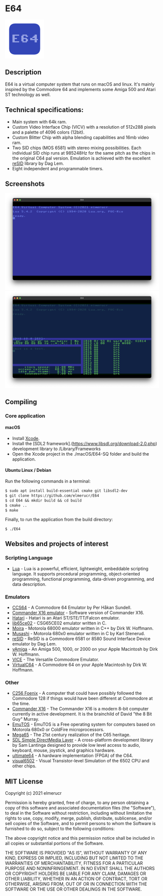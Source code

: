 # E64
![E64](./docs/E64_icon.png)
## Description
E64 is a virtual computer system that runs on macOS and linux. It's mainly inspired by the Commodore 64 and implements some Amiga 500 and Atari ST technology as well.
## Technical specifications:
* Main system with 64k ram.
* Custom Video Interface Chip (VICV) with a resolution of 512x288 pixels and a palette of 4096 colors (12bit).
* Custom Blitter Chip with alpha blending capabilities and 16mb video ram.
* Two SID chips (MOS 6581) with stereo mixing possibilities. Each individual SID chip runs at 985248Hz for the same pitch as the chips in the original C64 pal version. Emulation is achieved with the excellent [reSID](http://www.zimmers.net/anonftp/pub/cbm/crossplatform/emulators/resid/index.html) library by Dag Lem.
* Eight independent and programmable timers.
## Screenshots
![E64](./docs/E64_2021-03-28.png)
![E64](./docs/E64_monitor_2021-03-28.png)
## Compiling
### Core application
#### macOS
* Install [Xcode](https://developer.apple.com/xcode).
* Install the [SDL2 framework].(https://www.libsdl.org/download-2.0.php) development library to /Library/Frameworks
* Open the Xcode project in the ./macOS/E64-SQ folder and build the application.
#### Ubuntu Linux / Debian
Run the following commands in a terminal:
````console
$ sudo apt install build-essential cmake git libsdl2-dev
$ git clone https://github.com/elmerucr/E64
$ cd E64 && mkdir build && cd build
$ cmake ..
$ make
````
Finally, to run the application from the build directory:
````console
$ ./E64
````
## Websites and projects of interest
### Scripting Language
* [Lua](http://www.lua.org) - Lua is a powerful, efficient, lightweight, embeddable scripting language. It supports procedural programming, object-oriented programming, functional programming, data-driven programming, and data description.
### Emulators
* [CCS64](http://www.ccs64.com) - A Commodore 64 Emulator by Per Håkan Sundell.
* [Commander X16 emulator](https://github.com/commanderx16/x16-emulator) - Software version of Commander X16.
* [Hatari](https://hatari.tuxfamily.org) - Hatari is an Atari ST/STE/TT/Falcon emulator.
* [lib65ce02](https://github.com/elmerucr/lib65ce02) - CSG65CE02 emulator written in C.
* [Moira](https://github.com/dirkwhoffmann/Moira) - Motorola 68000 emulator written in C++ by Dirk W. Hoffmann.
* [Musashi](https://github.com/kstenerud/Musashi) - Motorola 680x0 emulator written in C by Karl Stenerud.
* [reSID](http://www.zimmers.net/anonftp/pub/cbm/crossplatform/emulators/resid/index.html) - ReSID is a Commodore 6581 or 8580 Sound Interface Device emulator by Dag Lem.
* [vAmiga](http://www.dirkwhoffmann.de/software/vamiga.html) - An Amiga 500, 1000, or 2000 on your Apple Macintosh by Dirk W. Hoffmann.
* [VICE](http://vice-emu.sourceforge.net) - The Versatile Commodore Emulator.
* [VirtualC64](http://www.dirkwhoffmann.de/software/virtualc64.html) - A Commodore 64 on your Apple Macintosh by Dirk W. Hoffmann.
### Other
* [C256 Foenix](https://c256foenix.com) - A computer that could have possibly followed the Commodore 128 if things would have been different at Commodore at the time.
* [Commander X16](https://www.commanderx16.com) - The Commander X16 is a modern 8-bit computer currently in active development. It is the brainchild of David "the 8 Bit Guy" Murray.
* [EmuTOS](https://emutos.sourceforge.io) - EmuTOS is a Free operating system for computers based on Motorola 680x0 or ColdFire microprocessors.
* [Mega65](http://mega65.org) - The 21st century realization of the C65 heritage.
* [SDL Simple DirectMedia Layer](https://www.libsdl.org) - A cross-platform development library by Sam Lantinga designed to provide low level access to audio, keyboard, mouse, joystick, and graphics hardware.
* [ultimate64](https://ultimate64.com/Ultimate-64) - A hardware implementation (FPGA) of the C64.
* [visual6502](http://www.visual6502.org) - Visual Transistor-level Simulation of the 6502 CPU and other chips.
## MIT License
Copyright (c) 2021 elmerucr

Permission is hereby granted, free of charge, to any person obtaining a copy of this software and associated documentation files (the "Software"), to deal in the Software without restriction, including without limitation the rights to use, copy, modify, merge, publish, distribute, sublicense, and/or sell copies of the Software, and to permit persons to whom the Software is furnished to do so, subject to the following conditions:

The above copyright notice and this permission notice shall be included in all copies or substantial portions of the Software.

THE SOFTWARE IS PROVIDED "AS IS", WITHOUT WARRANTY OF ANY KIND, EXPRESS OR IMPLIED, INCLUDING BUT NOT LIMITED TO THE WARRANTIES OF MERCHANTABILITY, FITNESS FOR A PARTICULAR PURPOSE AND NONINFRINGEMENT. IN NO EVENT SHALL THE AUTHORS OR COPYRIGHT HOLDERS BE LIABLE FOR ANY CLAIM, DAMAGES OR OTHER LIABILITY, WHETHER IN AN ACTION OF CONTRACT, TORT OR OTHERWISE, ARISING FROM, OUT OF OR IN CONNECTION WITH THE SOFTWARE OR THE USE OR OTHER DEALINGS IN THE
SOFTWARE.
